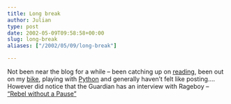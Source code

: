 ```yaml
---
title: Long break
author: Julian
type: post
date: 2002-05-09T09:58:58+00:00
slug: long-break 
aliases: ["/2002/05/09/long-break"]

---
```

Not been near the blog for a while &#8211; been catching up on [reading][1], been out on my <a href="https://www.ctc.org.uk" target="_blank">bike</a>, playing with <a href="https://www.python.org"  target="_blank">Python</a> and generally haven&#8217;t felt like posting&#8230;. However did notice that the Guardian has an interview with Rageboy &#8211; <a href="https://www.guardian.co.uk/Archive/Article/0,4273,4409603,00.html"   target="_blank">&#8220;Rebel without a Pause&#8221;</a>

 [1]: https://www.julian.elve.dial.pipex.com/index.shtml?bookblog/books.inc